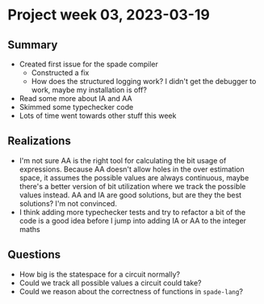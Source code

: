 # Project week 03, 2023-03-19

## Summary
  - Created first issue for the spade compiler
    - Constructed a fix
    - How does the structured logging work? I didn't get the debugger to work, maybe my installation is off?
  - Read some more about IA and AA
  - Skimmed some typechecker code
  - Lots of time went towards other stuff this week

## Realizations
  - I'm not sure AA is the right tool for calculating the bit usage of expressions. Because AA doesn't allow holes in the over estimation space, it assumes the possible values are always continuous, maybe there's a better version of bit utilization where we track the possible values instead. AA and IA are good solutions, but are they the best solutions? I'm not convinced.
  - I think adding more typechecker tests and try to refactor a bit of the code is a good idea before I jump into adding IA or AA to the integer maths

## Questions
  - How big is the statespace for a circuit normally?
  - Could we track all possible values a circuit could take? 
  - Could we reason about the correctness of functions in `spade-lang`?
